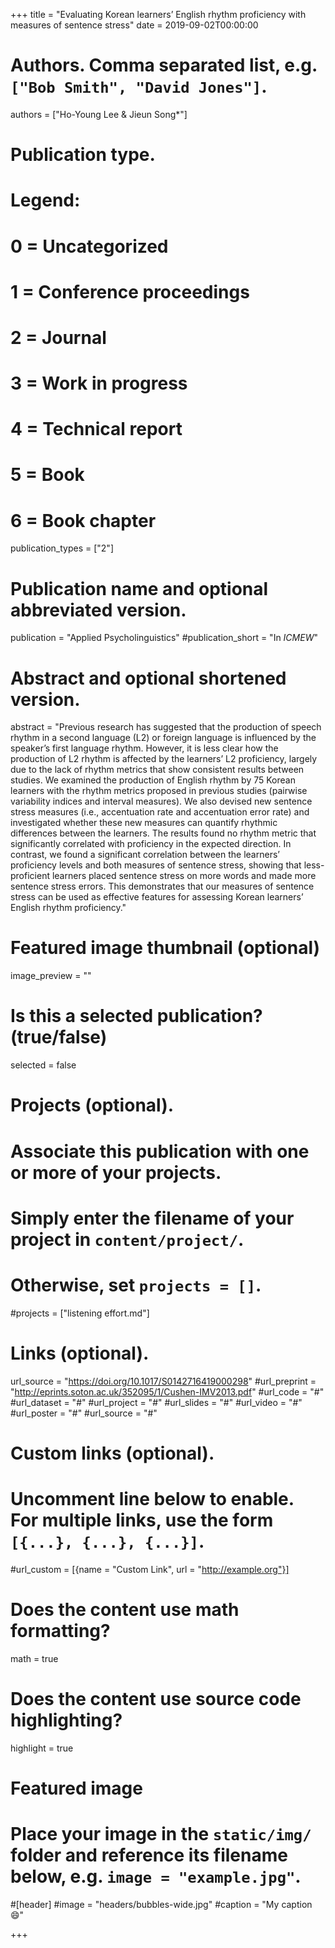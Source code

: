 +++
title = "Evaluating Korean learners’ English rhythm proficiency with measures of sentence stress"
date = 2019-09-02T00:00:00

# Authors. Comma separated list, e.g. `["Bob Smith", "David Jones"]`.
authors = ["Ho-Young Lee & Jieun Song*"]

# Publication type.
# Legend:
# 0 = Uncategorized
# 1 = Conference proceedings
# 2 = Journal
# 3 = Work in progress
# 4 = Technical report
# 5 = Book
# 6 = Book chapter
publication_types = ["2"]

# Publication name and optional abbreviated version.
publication = "Applied Psycholinguistics"
#publication_short = "In *ICMEW*"

# Abstract and optional shortened version.
abstract = "Previous research has suggested that the production of speech rhythm in a second language (L2) or foreign language is influenced by the speaker’s first language rhythm. However, it is less clear how the production of L2 rhythm is affected by the learners’ L2 proficiency, largely due to the lack of rhythm metrics that show consistent results between studies. We examined the production of English rhythm by 75 Korean learners with the rhythm metrics proposed in previous studies (pairwise variability indices and interval measures). We also devised new sentence stress measures (i.e., accentuation rate and accentuation error rate) and investigated whether these new measures can quantify rhythmic differences between the learners. The results found no rhythm metric that significantly correlated with proficiency in the expected direction. In contrast, we found a significant correlation between the learners’ proficiency levels and both measures of sentence stress, showing that less-proficient learners placed sentence stress on more words and made more sentence stress errors. This demonstrates that our measures of sentence stress can be used as effective features for assessing Korean learners’ English rhythm proficiency."

# Featured image thumbnail (optional)
image_preview = ""

# Is this a selected publication? (true/false)
selected = false

# Projects (optional).
#   Associate this publication with one or more of your projects.
#   Simply enter the filename of your project in `content/project/`.
#   Otherwise, set `projects = []`.
#projects = ["listening effort.md"]

# Links (optional).
url_source = "https://doi.org/10.1017/S0142716419000298"
#url_preprint = "http://eprints.soton.ac.uk/352095/1/Cushen-IMV2013.pdf"
#url_code = "#"
#url_dataset = "#"
#url_project = "#"
#url_slides = "#"
#url_video = "#"
#url_poster = "#"
#url_source = "#"

# Custom links (optional).
#   Uncomment line below to enable. For multiple links, use the form `[{...}, {...}, {...}]`.
#url_custom = [{name = "Custom Link", url = "http://example.org"}]

# Does the content use math formatting?
math = true

# Does the content use source code highlighting?
highlight = true

# Featured image
# Place your image in the `static/img/` folder and reference its filename below, e.g. `image = "example.jpg"`.
#[header]
#image = "headers/bubbles-wide.jpg"
#caption = "My caption :smile:"

+++

